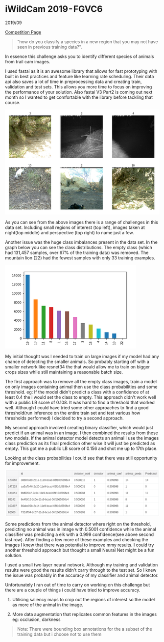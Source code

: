 # iWildCam 2019 - FGVC6

2019/09 

[Competition Page](https://www.kaggle.com/c/iwildcam-2019-fgvc6/overview)

> "how do you classify a species in a new region that you may not have seen in previous training data?". 

In essence this challenge asks you to identify different species of animals from trail cam images.

I used fastai as it is an awesome library that allows for fast prototyping with built in best practices and feature like learning rate scheduling. Their data api also saves a lot of time in preprocessing data and creating train, validation and test sets. This allows you more time to focus on improving the performance of your solution. Also fastai V3 Part2 is coming out next month so I wanted to get comfortable with the library before tackling that course.

![trail cam images](./assests/trail_cam_images.png)

As you can see from the above images there is a range of challenges in this data set. Including small regions of interest (top left), images taken at night(top middle) and perspective (top right) to name just a few.

Another issue was the huge class imbalances present in the data set.  In the graph below you can see the class distributions. The empty class (which had 131,457 samples, over 67% of the training data) was removed. The mountain lion (22) had the fewest samples with only 33 training examples.

![class distribution](./assests/n_samples_chart.png)

My initial thought was I needed to train on large images if my model had any chance of detecting the smaller animals. So probably starting off with a smaller network like resnet34 the that would allow me to train on bigger crops sizes while still maintaining a reasonable batch size.

The first approach was to remove all the empty class images, train a model on only images containing animal then use the class probabilities and some threshold. eg: If the model didn't predict a class with a confidence of at least 0.4 the i would set the class to empty. This approach didn't work well with  a public LB score of 0.108. It was hard to find a threshold that worked well. Although I could have tried some other approaches to find a good threshold(run inference on the entire train set and test various how thresholds performed) I decided to try a second approach.

My second approach involved creating binary classifier, which would just predict if an animal was in an image. I then combined the results from these two models. If the animal detector model detects an animal I use the images class prediction as its final prediction other wise it will just be predicted as empty. This got me a public LB score of 0.156 and shot me up to 17th  place.

Looking at the class probabilities I could see that there was still opportunity for improvement.

![confidences](./assests/confidences.png)

Some predictions from the animal detector where right on the threshold, predicting no animal was in image with 0.5001 confidence while the animal classifier was predicting a elk with a 0.999 confidence(see above second last row). After finding a few more of these examples and checking the images I knew that there was potential to improve mmy results. I could try another threshold approach but thought a small Neural Net might be a fun solution.

I used a small two layer neural network. Although my training and validation results were good the results didn't carry through to the test set. So I knew the issue was probably in the accuracy of my classifier and animal detector.

Unfortunately I ran out of time to carry on working on this challenge but there are a couple of things i could have tried to improve accuracy.

1) Utilising saliency maps to crop out the regions of interest so the model as more of the animal in the image.

2) More data augmentation that replicates common features in the images eg: occlusion, darkness 

> Note: There were bounding box annotations for the a subset of the training data but i choose not to use them
